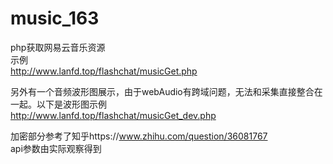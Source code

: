 # music_163
php获取网易云音乐资源<br />
示例  <br />
 http://www.lanfd.top/flashchat/musicGet.php<br />
 
 另外有一个音频波形图展示，由于webAudio有跨域问题，无法和采集直接整合在一起。以下是波形图示例<br/>
 http://www.lanfd.top/flashchat/musicGet_dev.php<br />

加密部分参考了知乎https://www.zhihu.com/question/36081767<br />
api参数由实际观察得到<br />
